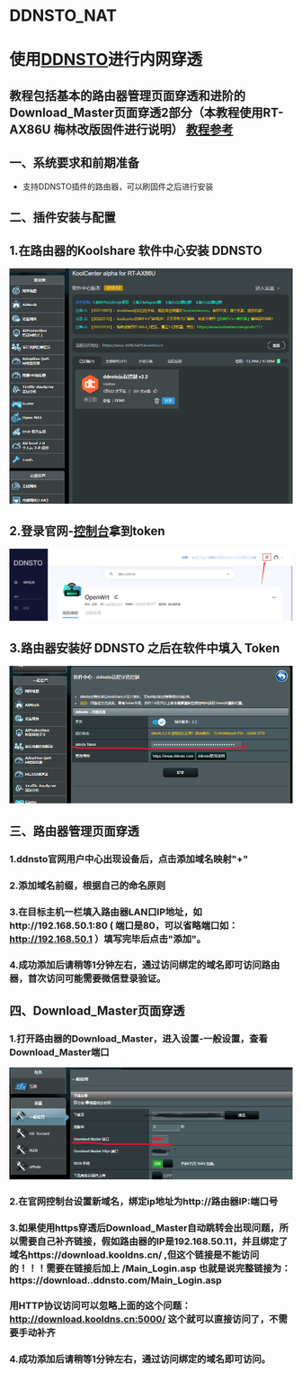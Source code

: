 # DDNSTO_NAT
# 使用[DDNSTO](https://www.ddnsto.com/)进行内网穿透


## 教程包括基本的路由器管理页面穿透和进阶的Download_Master页面穿透2部分（本教程使用RT-AX86U 梅林改版固件进行说明） [教程参考](https://doc.linkease.com/zh/guide/ddnsto/#%E5%AE%89%E8%A3%85%E4%B8%89%E6%AD%A5%E8%B5%B0)

## 一、系统要求和前期准备
- 支持DDNSTO插件的路由器，可以刷固件之后进行安装


## 二、插件安装与配置
## 1.在路由器的Koolshare 软件中心安装 DDNSTO
![](https://github.com/sheldonl3/Playing-strategy/blob/master/DDNSTO_NAT/ddnsto_install.png)
## 2.登录官网-[控制台](https://www.ddnsto.com/app/#/devices)拿到token
![](https://github.com/sheldonl3/Playing-strategy/blob/master/DDNSTO_NAT/token.png)
## 3.路由器安装好 DDNSTO 之后在软件中填入 Token
![](https://github.com/sheldonl3/Playing-strategy/blob/master/DDNSTO_NAT/tian%20token.png)


## 三、路由器管理页面穿透
### 1.ddnsto官网用户中心出现设备后，点击添加域名映射"+"
### 2.添加域名前缀，根据自己的命名原则
### 3.在目标主机一栏填入路由器LAN口IP地址，如http://192.168.50.1:80 ( 端口是80，可以省略端口如：http://192.168.50.1 ）填写完毕后点击"添加"。
### 4.成功添加后请稍等1分钟左右，通过访问绑定的域名即可访问路由器，首次访问可能需要微信登录验证。


## 四、Download_Master页面穿透
### 1.打开路由器的Download_Master，进入设置-一般设置，查看Download_Master端口
![](https://github.com/sheldonl3/Playing-strategy/blob/master/DDNSTO_NAT/dm.png)
### 2.在官网控制台设置新域名，绑定ip地址为http://路由器IP:端口号
### 3.如果使用https穿透后Download_Master自动跳转会出现问题，所以需要自己补齐链接，假如路由器的IP是192.168.50.11，并且绑定了域名https://download.kooldns.cn/ ,但这个链接是不能访问的！！！需要在链接后加上 /Main_Login.asp 也就是说完整链接为：https://download..ddnsto.com/Main_Login.asp
### 用HTTP协议访问可以忽略上面的这个问题：http://download.kooldns.cn:5000/ 这个就可以直接访问了，不需要手动补齐
### 4.成功添加后请稍等1分钟左右，通过访问绑定的域名即可访问。
